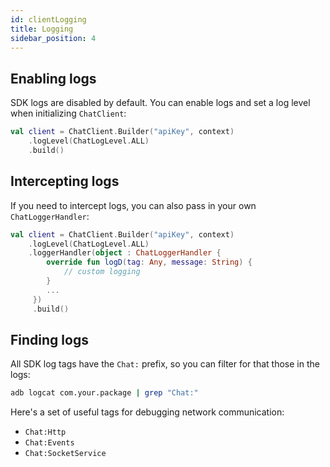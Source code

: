 ```yaml
---
id: clientLogging
title: Logging
sidebar_position: 4
---
```


## Enabling logs

SDK logs are disabled by default. You can enable logs and set a log level when initializing `ChatClient`:

```kotlin
val client = ChatClient.Builder("apiKey", context)
    .logLevel(ChatLogLevel.ALL)
    .build()
```

## Intercepting logs

If you need to intercept logs, you can also pass in your own `ChatLoggerHandler`:

```kotlin
val client = ChatClient.Builder("apiKey", context)
    .logLevel(ChatLogLevel.ALL)
    .loggerHandler(object : ChatLoggerHandler {
        override fun logD(tag: Any, message: String) {
            // custom logging
        }
        ...
     })
     .build()
```

## Finding logs

All SDK log tags have the `Chat:` prefix, so you can filter for that those in the logs:

```bash
adb logcat com.your.package | grep "Chat:"
```

Here's a set of useful tags for debugging network communication:

- `Chat:Http`
- `Chat:Events`
- `Chat:SocketService`

